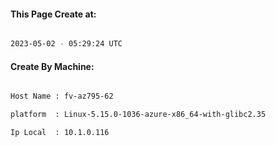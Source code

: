 
   
#### This Page Create at:

```bash

2023-05-02 - 05:29:24 UTC

```

#### Create By Machine:

```bash

Host Name : fv-az795-62

platform  : Linux-5.15.0-1036-azure-x86_64-with-glibc2.35

Ip Local  : 10.1.0.116

```

